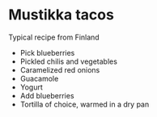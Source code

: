 

# Mustikka tacos

Typical recipe from Finland

- Pick blueberries
- Pickled chilis and vegetables
- Caramelized red onions
- Guacamole
- Yogurt
- Add blueberries
- Tortilla of choice, warmed in a dry pan
